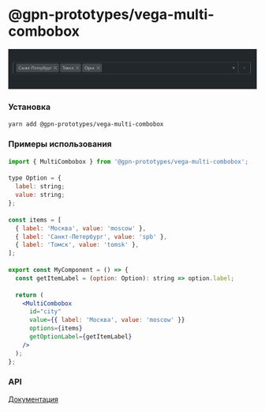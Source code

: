 # @gpn-prototypes/vega-multi-combobox

<img src="docs/pic-1.png">

### Установка

    yarn add @gpn-prototypes/vega-multi-combobox

### Примеры использования

```jsx
import { MultiCombobox } from '@gpn-prototypes/vega-multi-combobox';

type Option = {
  label: string;
  value: string;
};

const items = [
  { label: 'Москва', value: 'moscow' },
  { label: 'Санкт-Петербург', value: 'spb' },
  { label: 'Томск', value: 'tomsk' },
];

export const MyComponent = () => {
  const getItemLabel = (option: Option): string => option.label;

  return (
    <MultiCombobox
      id="city"
      value={{ label: 'Москва', value: 'moscow' }}
      options={items}
      getOptionLabel={getItemLabel}
    />
  );
};
```

### API

[Документация](https://consta-uikit.vercel.app/?path=/docs/components-multicombobox--default-story)
